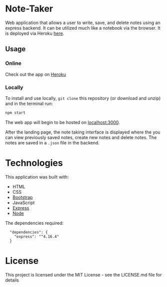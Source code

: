 # Note-Taker

Web application that allows a user to write, save, and delete notes using an express backend. It can be utilized much like a notebook via the browser. It is deployed via Heroku [here](https://vast-peak-71817.herokuapp.com/).

## Usage
### Online
Check out the app on [Heroku](https://vast-peak-71817.herokuapp.com/)

### Locally
To install and use locally, ```git clone``` this repository (or download and unzip) and in the terminal run:
```bash
npm start
```
The web app will begin to be hosted on [localhost:3000](localhost:3000).

After the landing page, the note taking interface is displayed where the you can view previously saved notes, create new notes and delete notes. The notes are saved in a `.json` file in the backend.

# Technologies

This application was built with:

* HTML
* CSS
* [Bootstrap](https://getbootstrap.com/)
* JavaScript
* [Express](https://expressjs.com/)
* [Node](https://nodejs.org/en/)

The dependencies required:

```
  "dependencies": {
    "express": "^4.16.4"
  }
  ```

# License
This project is licensed under the MIT License - see the LICENSE.md file for details